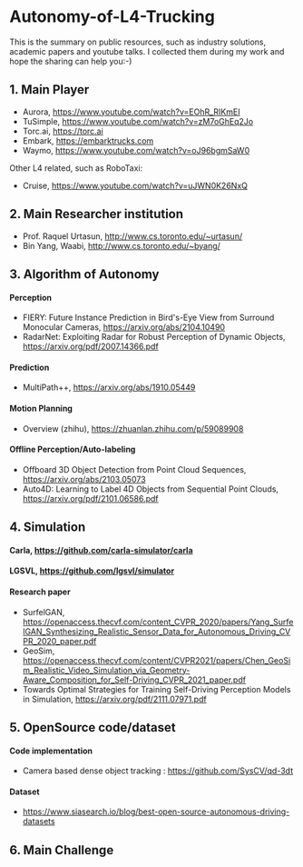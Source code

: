 # Autonomy-of-L4-Trucking
This is the summary on public resources, such as industry solutions, academic papers and youtube talks. I collected them during my work and hope the sharing can help you:-)

## 1. Main Player
- Aurora, https://www.youtube.com/watch?v=EOhR_RIKmEI
- TuSimple, https://www.youtube.com/watch?v=zM7oGhEq2Jo
- Torc.ai, https://torc.ai
- Embark, https://embarktrucks.com
- Waymo, https://www.youtube.com/watch?v=oJ96bgmSaW0

Other L4 related, such as RoboTaxi:
- Cruise,  https://www.youtube.com/watch?v=uJWN0K26NxQ

## 2. Main Researcher institution
- Prof. Raquel Urtasun, http://www.cs.toronto.edu/~urtasun/
- Bin Yang, Waabi, http://www.cs.toronto.edu/~byang/

## 3. Algorithm of Autonomy
#### Perception
- FIERY: Future Instance Prediction in Bird's-Eye View from Surround Monocular Cameras, https://arxiv.org/abs/2104.10490
- RadarNet: Exploiting Radar for Robust Perception of Dynamic Objects, https://arxiv.org/pdf/2007.14366.pdf

#### Prediction
- MultiPath++, https://arxiv.org/abs/1910.05449

#### Motion Planning
- Overview (zhihu), https://zhuanlan.zhihu.com/p/59089908

#### Offline Perception/Auto-labeling
- Offboard 3D Object Detection from Point Cloud Sequences, https://arxiv.org/abs/2103.05073
- Auto4D: Learning to Label 4D Objects from Sequential Point Clouds, https://arxiv.org/pdf/2101.06586.pdf

## 4. Simulation
#### Carla, https://github.com/carla-simulator/carla
#### LGSVL, https://github.com/lgsvl/simulator
#### Research paper
- SurfelGAN, https://openaccess.thecvf.com/content_CVPR_2020/papers/Yang_SurfelGAN_Synthesizing_Realistic_Sensor_Data_for_Autonomous_Driving_CVPR_2020_paper.pdf
- GeoSim, https://openaccess.thecvf.com/content/CVPR2021/papers/Chen_GeoSim_Realistic_Video_Simulation_via_Geometry-Aware_Composition_for_Self-Driving_CVPR_2021_paper.pdf
- Towards Optimal Strategies for Training Self-Driving Perception Models in Simulation, https://arxiv.org/pdf/2111.07971.pdf

## 5. OpenSource code/dataset
#### Code implementation
- Camera based dense object tracking : https://github.com/SysCV/qd-3dt

#### Dataset
- https://www.siasearch.io/blog/best-open-source-autonomous-driving-datasets

## 6. Main Challenge
